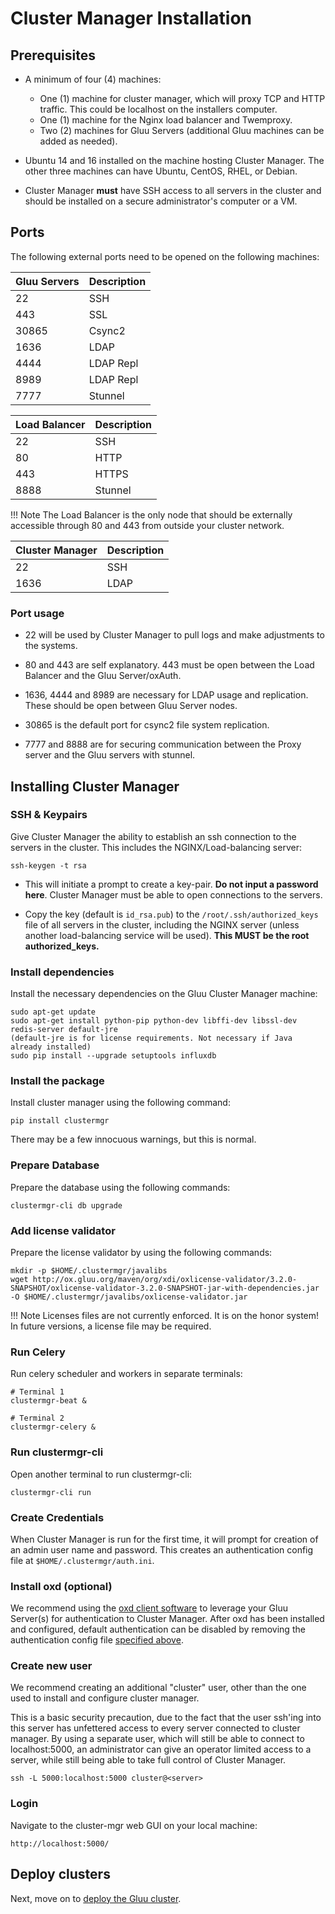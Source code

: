 # Cluster Manager Installation

## Prerequisites

- A minimum of four (4) machines: 
    - One (1) machine for cluster manager, which will proxy TCP and HTTP traffic. This could be localhost on the installers computer.    
    - One (1) machine for the Nginx load balancer and Twemproxy.    
    - Two (2) machines for Gluu Servers (additional Gluu machines can be added as needed).    

- Ubuntu 14 and 16 installed on the machine hosting Cluster Manager. The other three machines can have Ubuntu, CentOS, RHEL, or Debian.

- Cluster Manager **must** have SSH access to all servers in the cluster and should be installed on a secure administrator's computer or a VM. 

## Ports

The following external ports need to be opened on the following machines:


| Gluu Servers | Description |
| -- | -- |
| 22 | SSH |
| 443 | SSL |
| 30865 | Csync2 |
| 1636 | LDAP |
| 4444 | LDAP Repl |
| 8989 | LDAP Repl |
| 7777 | Stunnel |

| Load Balancer | Description |
|--| --|
| 22 | SSH |
| 80 | HTTP |
| 443 | HTTPS |
| 8888 | Stunnel |

!!! Note
    The Load Balancer is the only node that should be externally accessible through 80 and 443 from outside your cluster network.

| Cluster Manager | Description|
| -- | --|
| 22 | SSH |
|1636| LDAP |

### Port usage

- 22 will be used by Cluster Manager to pull logs and make adjustments to the systems. 

- 80 and 443 are self explanatory. 443 must be open between the Load Balancer and the Gluu Server/oxAuth. 

- 1636, 4444 and 8989 are necessary for LDAP usage and replication. These should be open between Gluu Server nodes.

- 30865 is the default port for csync2 file system replication.

- 7777 and 8888 are for securing communication between the Proxy server and the Gluu servers with stunnel.

## Installing Cluster Manager

### SSH & Keypairs

Give Cluster Manager the ability to establish an ssh connection to the servers in the cluster. This includes the NGINX/Load-balancing server:

`ssh-keygen -t rsa`

- This will initiate a prompt to create a key-pair. **Do not input a password here**. Cluster Manager must be able to open connections to the servers.

- Copy the key (default is `id_rsa.pub`) to the `/root/.ssh/authorized_keys` file of all servers in the cluster, including the NGINX server (unless another load-balancing service will be used). **This MUST be the root authorized_keys.**

### Install dependencies  

Install the necessary dependencies on the Gluu Cluster Manager machine:

```
sudo apt-get update
sudo apt-get install python-pip python-dev libffi-dev libssl-dev redis-server default-jre
(default-jre is for license requirements. Not necessary if Java already installed)
sudo pip install --upgrade setuptools influxdb
```

### Install the package

Install cluster manager using the following command:

```
pip install clustermgr
```

There may be a few innocuous warnings, but this is normal.

### Prepare Database

Prepare the database using the following commands:

```
clustermgr-cli db upgrade
```

### Add license validator 

Prepare the license validator by using the following commands:

```
mkdir -p $HOME/.clustermgr/javalibs
wget http://ox.gluu.org/maven/org/xdi/oxlicense-validator/3.2.0-SNAPSHOT/oxlicense-validator-3.2.0-SNAPSHOT-jar-with-dependencies.jar -O $HOME/.clustermgr/javalibs/oxlicense-validator.jar
```

!!! Note
    Licenses files are not currently enforced. It is on the honor system! In future versions, a license file may be required.  

### Run Celery

Run celery scheduler and workers in separate terminals:

```
# Terminal 1
clustermgr-beat &

# Terminal 2
clustermgr-celery &
```

### Run clustermgr-cli

Open another terminal to run clustermgr-cli:

```
clustermgr-cli run
```

### Create Credentials

When Cluster Manager is run for the first time, it will prompt for creation of an admin user name and password. This creates an authentication config file at `$HOME/.clustermgr/auth.ini`. 

### Install oxd (optional)

We recommend using the [oxd client software](../authentication/index.md) to leverage your Gluu Server(s) for authentication to Cluster Manager. After oxd has been installed and configured, default authentication can be disabled by removing the authentication config file [specified above](#create-credentials).

### Create new user
We recommend creating an additional "cluster" user, other than the one used to install and configure cluster manager. 

This is a basic security precaution, due to the fact that the user ssh'ing into this server has unfettered access to every server connected to cluster manager. By using a separate user, which will still be able to connect to localhost:5000, an administrator can give an operator limited access to a server, while still being able to take full control of Cluster Manager. 

```
ssh -L 5000:localhost:5000 cluster@<server>
```

### Login

Navigate to the cluster-mgr web GUI on your local machine:

```
http://localhost:5000/
```

## Deploy clusters
Next, move on to [deploy the Gluu cluster](../deploy/index.md). 

